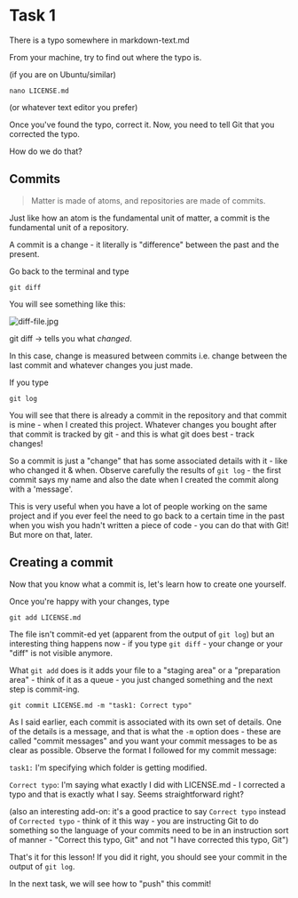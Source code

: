 # Task 1

There is a typo somewhere in markdown-text.md

From your machine, try to find out where the typo is.

(if you are on Ubuntu/similar)

`
nano LICENSE.md
`

(or whatever text editor you prefer)


Once you've found the typo, correct it. Now, you need to tell Git that you corrected the typo. 

How do we do that?

## Commits

> Matter is made of atoms, and repositories are made of commits.

Just like how an atom is the fundamental unit of matter, a commit is the fundamental unit of a repository.

A commit is a change - it literally is  "difference" between the past and the present.

Go back to the terminal and type 

`
git diff
`

You will see something like this: 

<img src="https://user-images.githubusercontent.com/32199592/98148787-08e45500-1ef3-11eb-8e43-69dd0c477b94.png" alt="diff-file.jpg"/>

git diff -> tells you what *changed*. 

In this case, change is measured between commits i.e. change between the last commit and whatever changes you just made.

If you type 

`
git log
`

You will see that there is already a commit in the repository and that commit is mine - when I created this project.
Whatever changes you bought after that commit is tracked by git - and this is what git does best - track changes!

So a commit is just a "change" that has some associated details with it - like who changed it & when. Observe carefully the results of `git log` - the first commit says my name and also the date when I created the commit along with a 'message'. 

This is very useful when you have a lot of people working on the same project and if you ever feel the need to go back to a certain time in the past when you wish you hadn't written a piece of code - you can do that with Git! But more on that, later.

## Creating a commit

Now that you know what a commit is, let's learn how to create one yourself.

Once you're happy with your changes, type

`
git add LICENSE.md
`

The file isn't commit-ed yet (apparent from the output of `git log`) but an interesting thing happens now - if you type `git diff` - your change or your "diff" is not visible anymore.

What `git add` does is it adds your file to a "staging area" or a "preparation area" - think of it as a queue - you just changed something and the next step is commit-ing.

`
git commit LICENSE.md -m "task1: Correct typo"
`

As I said earlier, each commit is associated with its own set of details. One of the details is a message, and that is what the `-m` option does - these are called "commit messages" and you want your commit messages to be as clear as possible. Observe the format I followed for my commit message:

`task1:` I'm specifying which folder is getting modified. 

`Correct typo`: I'm saying what exactly I did with LICENSE.md - I corrected a typo and that is exactly what I say. Seems straightforward right?

(also an interesting add-on: it's a good practice to say `Correct typo` instead of `Corrected typo` - think of it this way - you are instructing Git to do something so the language of your commits need to be in an instruction sort of manner - "Correct this typo, Git" and not "I have corrected this typo, Git")

That's it for this lesson! If you did it right, you should see your commit in the output of `git log`. 

In the next task, we will see how to "push" this commit!



